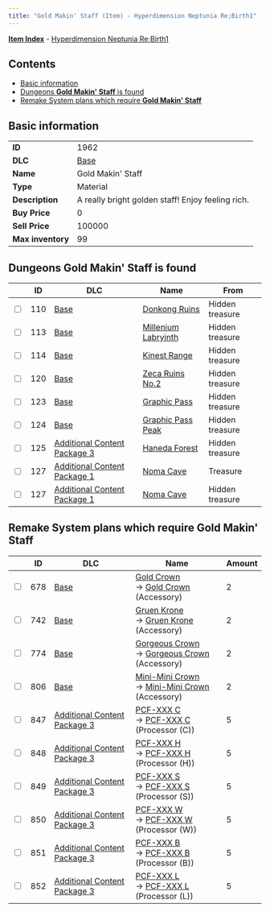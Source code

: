 ```yaml
---
title: "Gold Makin' Staff (Item) - Hyperdimension Neptunia Re;Birth1"
---
```


[**Item Index**](/neptunia/rb1/item/index.html) - [Hyperdimension Neptunia Re;Birth1](/neptunia/rb1)

## Contents

- [Basic information](#basic-information)
- [Dungeons **Gold Makin' Staff** is found](#dungeons-gold-makin-staff-is-found)
- [Remake System plans which require **Gold Makin' Staff**](#remake-system-plans-which-require-gold-makin-staff)

## Basic information

|   |   |
| -- | -- |
| **ID** | 1962 |
| **DLC** | [Base](/neptunia/rb1/dlc/1-base.html) |
| **Name** | Gold Makin' Staff |
| **Type** | Material |
| **Description** | A really bright golden staff! Enjoy feeling rich. |
| **Buy Price** | 0 |
| **Sell Price** | 100000 |
| **Max inventory** | 99 |

## Dungeons **Gold Makin' Staff** is found

|    | ID | DLC | Name | From |
| -- | -- | --- | ---- | ---- |
| <input type="checkbox" id="rb1-dungeon-1-110" class="trackbox" /> | 110 | [Base](/neptunia/rb1/dlc/1-base.html) | [Donkong Ruins](/neptunia/rb1/dungeon/1-110-donkong-ruins.html) | Hidden treasure |
| <input type="checkbox" id="rb1-dungeon-1-113" class="trackbox" /> | 113 | [Base](/neptunia/rb1/dlc/1-base.html) | [Millenium Labryinth](/neptunia/rb1/dungeon/1-113-millenium-labryinth.html) | Hidden treasure |
| <input type="checkbox" id="rb1-dungeon-1-114" class="trackbox" /> | 114 | [Base](/neptunia/rb1/dlc/1-base.html) | [Kinest Range](/neptunia/rb1/dungeon/1-114-kinest-range.html) | Hidden treasure |
| <input type="checkbox" id="rb1-dungeon-1-120" class="trackbox" /> | 120 | [Base](/neptunia/rb1/dlc/1-base.html) | [Zeca Ruins No.2](/neptunia/rb1/dungeon/1-120-zeca-ruins-no-2.html) | Hidden treasure |
| <input type="checkbox" id="rb1-dungeon-1-123" class="trackbox" /> | 123 | [Base](/neptunia/rb1/dlc/1-base.html) | [Graphic Pass](/neptunia/rb1/dungeon/1-123-graphic-pass.html) | Hidden treasure |
| <input type="checkbox" id="rb1-dungeon-1-124" class="trackbox" /> | 124 | [Base](/neptunia/rb1/dlc/1-base.html) | [Graphic Pass Peak](/neptunia/rb1/dungeon/1-124-graphic-pass-peak.html) | Hidden treasure |
| <input type="checkbox" id="rb1-dungeon-12-125" class="trackbox" /> | 125 | [Additional Content Package 3](/neptunia/rb1/dlc/12-pack3.html) | [Haneda Forest](/neptunia/rb1/dungeon/12-125-haneda-forest.html) | Hidden treasure |
| <input type="checkbox" id="rb1-dungeon-10-127" class="trackbox" /> | 127 | [Additional Content Package 1](/neptunia/rb1/dlc/10-pack1.html) | [Noma Cave](/neptunia/rb1/dungeon/10-127-noma-cave.html) | Treasure |
| <input type="checkbox" id="rb1-dungeon-10-127" class="trackbox" /> | 127 | [Additional Content Package 1](/neptunia/rb1/dlc/10-pack1.html) | [Noma Cave](/neptunia/rb1/dungeon/10-127-noma-cave.html) | Hidden treasure |

## Remake System plans which require **Gold Makin' Staff**

|    | ID | DLC | Name | Amount |
| -- | -- | --- | ---- | ------ |
| <input type="checkbox" id="rb1-remake-1-678" class="trackbox" /> | 678 | [Base](/neptunia/rb1/dlc/1-base.html) | [Gold Crown](/neptunia/rb1/remake/1-678-gold-crown.html)<br />→ [Gold Crown](/neptunia/rb1/item/1-3310-gold-crown.html) (Accessory) | 2 |
| <input type="checkbox" id="rb1-remake-1-742" class="trackbox" /> | 742 | [Base](/neptunia/rb1/dlc/1-base.html) | [Gruen Krone](/neptunia/rb1/remake/1-742-gruen-krone.html)<br />→ [Gruen Krone](/neptunia/rb1/item/1-3405-gruen-krone.html) (Accessory) | 2 |
| <input type="checkbox" id="rb1-remake-1-774" class="trackbox" /> | 774 | [Base](/neptunia/rb1/dlc/1-base.html) | [Gorgeous Crown](/neptunia/rb1/remake/1-774-gorgeous-crown.html)<br />→ [Gorgeous Crown](/neptunia/rb1/item/1-3455-gorgeous-crown.html) (Accessory) | 2 |
| <input type="checkbox" id="rb1-remake-1-806" class="trackbox" /> | 806 | [Base](/neptunia/rb1/dlc/1-base.html) | [Mini-Mini Crown](/neptunia/rb1/remake/1-806-mini-mini-crown.html)<br />→ [Mini-Mini Crown](/neptunia/rb1/item/1-3505-mini-mini-crown.html) (Accessory) | 2 |
| <input type="checkbox" id="rb1-remake-12-847" class="trackbox" /> | 847 | [Additional Content Package 3](/neptunia/rb1/dlc/12-pack3.html) | [PCF-XXX C](/neptunia/rb1/remake/12-847-pcf-xxx-c.html)<br />→ [PCF-XXX C](/neptunia/rb1/item/12-4291-pcf-xxx-c.html) (Processor (C)) | 5 |
| <input type="checkbox" id="rb1-remake-12-848" class="trackbox" /> | 848 | [Additional Content Package 3](/neptunia/rb1/dlc/12-pack3.html) | [PCF-XXX H](/neptunia/rb1/remake/12-848-pcf-xxx-h.html)<br />→ [PCF-XXX H](/neptunia/rb1/item/12-4292-pcf-xxx-h.html) (Processor (H)) | 5 |
| <input type="checkbox" id="rb1-remake-12-849" class="trackbox" /> | 849 | [Additional Content Package 3](/neptunia/rb1/dlc/12-pack3.html) | [PCF-XXX S](/neptunia/rb1/remake/12-849-pcf-xxx-s.html)<br />→ [PCF-XXX S](/neptunia/rb1/item/12-4293-pcf-xxx-s.html) (Processor (S)) | 5 |
| <input type="checkbox" id="rb1-remake-12-850" class="trackbox" /> | 850 | [Additional Content Package 3](/neptunia/rb1/dlc/12-pack3.html) | [PCF-XXX W](/neptunia/rb1/remake/12-850-pcf-xxx-w.html)<br />→ [PCF-XXX W](/neptunia/rb1/item/12-4294-pcf-xxx-w.html) (Processor (W)) | 5 |
| <input type="checkbox" id="rb1-remake-12-851" class="trackbox" /> | 851 | [Additional Content Package 3](/neptunia/rb1/dlc/12-pack3.html) | [PCF-XXX B](/neptunia/rb1/remake/12-851-pcf-xxx-b.html)<br />→ [PCF-XXX B](/neptunia/rb1/item/12-4295-pcf-xxx-b.html) (Processor (B)) | 5 |
| <input type="checkbox" id="rb1-remake-12-852" class="trackbox" /> | 852 | [Additional Content Package 3](/neptunia/rb1/dlc/12-pack3.html) | [PCF-XXX L](/neptunia/rb1/remake/12-852-pcf-xxx-l.html)<br />→ [PCF-XXX L](/neptunia/rb1/item/12-4296-pcf-xxx-l.html) (Processor (L)) | 5 |